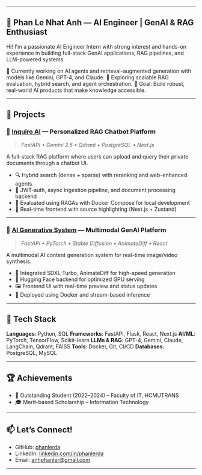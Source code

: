 
---

## 🧠 Phan Le Nhat Anh — AI Engineer | GenAI & RAG Enthusiast

Hi! I'm a passionate AI Engineer Intern with strong interest and hands-on experience in building full-stack GenAI applications, RAG pipelines, and LLM-powered systems.

🔭 Currently working on AI agents and retrieval-augmented generation with models like Gemini, GPT-4, and Claude.
🌱 Exploring scalable RAG evaluation, hybrid search, and agent orchestration.
🎯 Goal: Build robust, real-world AI products that make knowledge accessible.

---

## 🚀 Projects

### 🔹 [Inquiro AI](https://github.com/phanlerda/inquiro-ai) — Personalized RAG Chatbot Platform

> *FastAPI • Gemini 2.5 • Qdrant • PostgreSQL • Next.js*

A full-stack RAG platform where users can upload and query their private documents through a chatbot UI.

* 🔍 Hybrid search (dense + sparse) with reranking and web-enhanced agents
* 🔐 JWT-auth, async ingestion pipeline, and document processing backend
* 🧪 Evaluated using RAGAs with Docker Compose for local development
* 💬 Real-time frontend with source highlighting (Next.js + Zustand)

---

### 🔹 [AI Generative System](https://github.com/phanlerda/3-gen-ai) — Multimodal GenAI Platform

> *FastAPI • PyTorch • Stable Diffusion • AnimateDiff • React*

A multimodal AI content generation system for real-time image/video synthesis.

* 🎨 Integrated SDXL-Turbo, AnimateDiff for high-speed generation
* 🚀 Hugging Face backend for optimized GPU serving
* 🖼️ Frontend UI with real-time preview and status updates
* 🧰 Deployed using Docker and stream-based inference

---

## 🧰 Tech Stack

**Languages**: Python, SQL
**Frameworks**: FastAPI, Flask, React, Next.js
**AI/ML**: PyTorch, TensorFlow, Scikit-learn
**LLMs & RAG**: GPT-4, Gemini, Claude, LangChain, Qdrant, FAISS
**Tools**: Docker, Git, CI/CD
**Databases**: PostgreSQL, MySQL

---

## 🏆 Achievements

* 🥇 Outstanding Student (2022–2024) – Faculty of IT, HCMUTRANS
* 🎓 Merit-based Scholarship – Information Technology

---

## 📫 Let’s Connect!

* GitHub: [phanlerda](https://github.com/phanlerda)
* LinkedIn: [linkedin.com/in/phanlerda](https://www.linkedin.com/in/phanlerda)
* Email: [anhphanler@gmail.com](mailto:anhphanler@gmail.com)

---
